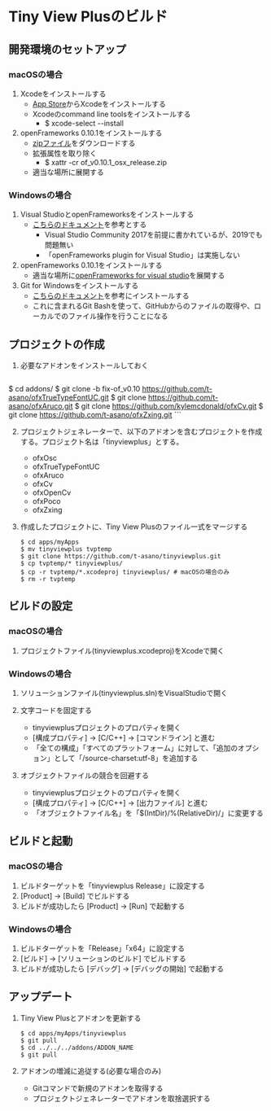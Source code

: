 # Tiny View Plusのビルド

## 開発環境のセットアップ

### macOSの場合

1. Xcodeをインストールする
   - [App Store](https://itunes.apple.com/ca/app/xcode/id497799835?mt=12)からXcodeをインストールする
   - Xcodeのcommand line toolsをインストールする
     - $ xcode-select --install
2. openFrameworks 0.10.1をインストールする
   - [zipファイル](https://openframeworks.cc/versions/v0.10.1/of_v0.10.1_osx_release.zip)をダウンロードする
   - 拡張属性を取り除く
     - $  xattr -cr of_v0.10.1_osx_release.zip
   - 適当な場所に展開する

### Windowsの場合

1. Visual StudioとopenFrameworksをインストールする
    - [こちらのドキュメント](https://openframeworks.cc/setup/vs/)を参考とする
      - Visual Studio Community 2017を前提に書かれているが、2019でも問題無い
      - 「openFrameworks plugin for Visual Studio」は実施しない
2. openFrameworks 0.10.1をインストールする
    - 適当な場所に[openFrameworks for visual studio](https://openframeworks.cc/download/)を展開する
3. Git for Windowsをインストールする
    - [こちらのドキュメント](https://qiita.com/elu_jaune/items/280b4773a3a66c7956fe)を参考にインストールする
    - これに含まれるGit Bashを使って、GitHubからのファイルの取得や、ローカルでのファイル操作を行うことになる

## プロジェクトの作成

1. 必要なアドオンをインストールしておく

    ```
$ cd addons/
$ git clone -b fix-of_v0.10 https://github.com/t-asano/ofxTrueTypeFontUC.git
$ git clone https://github.com/t-asano/ofxAruco.git
$ git clone https://github.com/kylemcdonald/ofxCv.git
$ git clone https://github.com/t-asano/ofxZxing.git
	```
	
2. プロジェクトジェネレーターで、以下のアドオンを含むプロジェクトを作成する。プロジェクト名は「tinyviewplus」とする。
    - ofxOsc
    - ofxTrueTypeFontUC
    - ofxAruco
    - ofxCv
    - ofxOpenCv
    - ofxPoco
    - ofxZxing
    
3. 作成したプロジェクトに、Tiny View Plusのファイル一式をマージする

    ```
    $ cd apps/myApps
    $ mv tinyviewplus tvptemp
    $ git clone https://github.com/t-asano/tinyviewplus.git
    $ cp tvptemp/* tinyviewplus/
    $ cp -r tvptemp/*.xcodeproj tinyviewplus/ # macOSの場合のみ
    $ rm -r tvptemp
    ```

## ビルドの設定

### macOSの場合

1. プロジェクトファイル(tinyviewplus.xcodeproj)をXcodeで開く

### Windowsの場合

1. ソリューションファイル(tinyviewplus.sln)をVisualStudioで開く

2. 文字コードを固定する
   - tinyviewplusプロジェクトのプロパティを開く
   - [構成プロパティ] -> [C/C++] -> [コマンドライン]  と進む
   - 「全ての構成」「すべてのプラットフォーム」に対して、「追加のオプション」として「/source-charset:utf-8」を追加する

3. オブジェクトファイルの競合を回避する
   - tinyviewplusプロジェクトのプロパティを開く
   - [構成プロパティ] -> [C/C++] -> [出力ファイル] と進む
   - 「オブジェクトファイル名」を「$(IntDir)/%(RelativeDir)/」に変更する

## ビルドと起動

### macOSの場合

1. ビルドターゲットを「tinyviewplus Release」に設定する
2. [Product] -> [Build] でビルドする
3. ビルドが成功したら [Product] -> [Run] で起動する

### Windowsの場合

1. ビルドターゲットを「Release」「x64」に設定する
2. [ビルド] -> [ソリューションのビルド] でビルドする
3. ビルドが成功したら [デバッグ] -> [デバッグの開始] で起動する

## アップデート

1. Tiny View Plusとアドオンを更新する

   ```
   $ cd apps/myApps/tinyviewplus
   $ git pull
   $ cd ../../../addons/ADDON_NAME
   $ git pull
   ```

2. アドオンの増減に追従する(必要な場合のみ)
   - Gitコマンドで新規のアドオンを取得する
   - プロジェクトジェネレーターでアドオンを取捨選択する